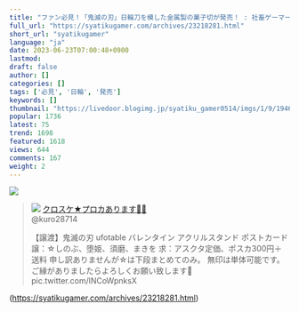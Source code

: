 ```yaml
---
title: "ファン必見！「鬼滅の刃」日輪刀を模した金属製の菓子切が発売！ : 社畜ゲーマー速報"
full_url: "https://syatikugamer.com/archives/23218281.html"
short_url: "syatikugamer"
language: "ja"
date: 2023-06-23T07:00:48+0900
lastmod: 
draft: false
author: []
categories: []
tags: ['必見', '日輪', '発売']
keywords: []
thumbnail: "https://livedoor.blogimg.jp/syatiku_gamer0514/imgs/1/9/1946af11.jpg"
popular: 1736
latest: 75
trend: 1698
featured: 1618
views: 644
comments: 167
weight: 2
---
```


![](https://livedoor.blogimg.jp/syatiku_gamer0514/imgs/1/9/1946af11.jpg)

<blockquote id='twibodymHH5ZmLr4V'> <p> <img src='https://livedoor.blogimg.jp/syatiku_gamer0514/imgs/5/0/50ad66c6.jpg'> <a href='https://twitter.com/kuro28714/status/1669288517485342723' target='_blank'>クロスケ★プロカあります🌊🎴 </a><br> @kuro28714 </p> <p id='twitextmHH5ZmLr4V'> 【譲渡】鬼滅の刃 ufotable バレンタイン アクリルスタンド ポストカード 譲：☆しのぶ、堕姫、須磨、まきを 求：アスクタ定価、ポスカ300円＋送料 申し訳ありませんが☆は下段まとめてのみ。 無印は単体可能です。 ご縁がありましたらよろしくお願い致します🌸 pic.twitter.com/lNCoWpnksX </p> </blockquote> 

(https://syatikugamer.com/archives/23218281.html)
